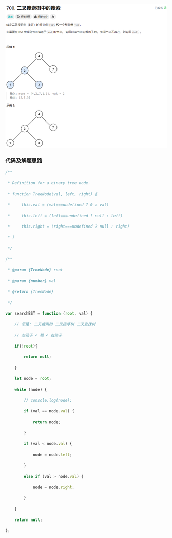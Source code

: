 
![Pasted image 20241130093658](https://raw.githubusercontent.com/SimonWuZY/MarkdownPics/main/imgs/Pasted%20image%2020241130093658.png)

### 代码及解题思路

```js
/**

 * Definition for a binary tree node.

 * function TreeNode(val, left, right) {

 *     this.val = (val===undefined ? 0 : val)

 *     this.left = (left===undefined ? null : left)

 *     this.right = (right===undefined ? null : right)

 * }

 */

/**

 * @param {TreeNode} root

 * @param {number} val

 * @return {TreeNode}

 */

var searchBST = function (root, val) {

    // 思路: 二叉搜索树 二叉排序树 二叉查找树

    // 左孩子 < 根 < 右孩子

    if(!root){

        return null;

    }

    let node = root;

    while (node) {

        // console.log(node);

        if (val == node.val) {

            return node;

        }

        if (val < node.val) {

            node = node.left;

        }

        else if (val > node.val) {

            node = node.right;

        }

    }

    return null;

};
```